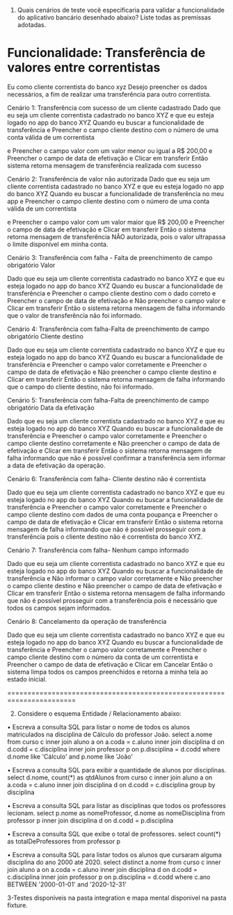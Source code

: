 1)	Quais cenários de teste você especificaria para validar a funcionalidade do aplicativo bancário desenhado abaixo? Liste todas as premissas adotadas.

Funcionalidade: Transferência de valores entre correntistas
===================================================================================================
Eu como cliente correntista do banco xyz
Desejo preencher os dados necessários, a fim de realizar uma transferência para outro correntista.


Cenário 1:  Transferência com sucesso de um cliente cadastrado
Dado que eu seja um cliente correntista cadastrado no banco XYZ
e que eu esteja logado no app do banco XYZ
Quando eu buscar a funcionalidade de transferência
e
Preencher o campo cliente destino com o número de uma conta válida de um correntista 

e 
Preencher o campo valor com um valor menor ou igual a R$ 200,00 
e
Preencher o campo de data de efetivação 
e
Clicar em transferir
Então sistema retorna mensagem de transferência realizada com sucesso

Cenário 2:  Transferência de valor não autorizada
Dado que eu seja um cliente correntista cadastrado no banco XYZ
e que eu esteja logado no app do banco XYZ
Quando eu buscar a funcionalidade de transferência no meu app
e
Preencher o campo cliente destino com o número de uma conta válida de um correntista 

e 
Preencher o campo valor com um valor maior que R$ 200,00 
e
Preencher o campo de data de efetivação
e
Clicar em transferir
Então o sistema retorna mensagem de transferência NÃO autorizada, pois o valor ultrapassa o limite disponível em minha conta.

Cenário 3:  Transferência com falha  - Falta de preenchimento de campo obrigatório Valor 

Dado que eu seja um cliente correntista cadastrado no banco XYZ
e que eu esteja logado no app do banco XYZ
Quando eu buscar a funcionalidade de transferência
e
Preencher o campo cliente destino com o dado correto
e 
Preencher o campo de data de efetivação
e
Não preencher o campo valor
e
Clicar em transferir
Então o sistema retorna mensagem de falha informando que o valor de transferência não foi informado.


Cenário 4:  Transferência com falha-Falta de preenchimento de campo obrigatório Cliente destino 

Dado que eu seja um cliente correntista cadastrado no banco XYZ
e que eu esteja logado no app do banco XYZ
Quando eu buscar a funcionalidade de transferência
e
Preencher o campo valor corretamente
e 
Preencher o campo de data de efetivação
e
Não preencher o campo cliente destino
e
Clicar em transferir
Então o sistema retorna mensagem de falha informando que o campo do cliente destino, não foi informado. 

Cenário 5:  Transferência com falha-Falta de preenchimento de campo obrigatório Data da efetivação

Dado que eu seja um cliente correntista cadastrado no banco XYZ
e que eu esteja logado no app do banco XYZ
Quando eu buscar a funcionalidade de transferência
e
Preencher o campo valor corretamente
e 
Preencher o campo cliente destino corretamente
e
Não preencher o campo de data de efetivação
e
Clicar em transferir
Então o sistema retorna mensagem de falha informando que não é possível confirmar a transferência sem informar a data de efetivação da operação.

Cenário 6:  Transferência com falha- Cliente destino não é correntista

Dado que eu seja um cliente correntista cadastrado no banco XYZ
e que eu esteja logado no app do banco XYZ
Quando eu buscar a funcionalidade de transferência
e
Preencher o campo valor corretamente
e 
Preencher o campo cliente destino com dados de uma conta poupança
e
Preencher o campo de data de efetivação
e
Clicar em transferir
Então o sistema retorna mensagem de falha informando que não é possível prosseguir com a transferência pois o cliente destino não é correntista do banco XYZ.



Cenário 7:  Transferência com falha- Nenhum campo informado

Dado que eu seja um cliente correntista cadastrado no banco XYZ
e que eu esteja logado no app do banco XYZ
Quando eu buscar a funcionalidade de transferência
e
Não informar o campo valor corretamente
e 
Não preencher o campo cliente destino 
e
Não preencher o campo de data de efetivação
e
Clicar em transferir
Então o sistema retorna mensagem de falha informando que não é possível prosseguir com a transferência pois é necessário que todos os campos sejam informados.



Cenário 8: Cancelamento da operação de transferência

Dado que eu seja um cliente correntista cadastrado no banco XYZ
e que eu esteja logado no app do banco XYZ
Quando eu buscar a funcionalidade de transferência
e
Preencher o campo valor corretamente
e 
Preencher o campo cliente destino com o número da conta de um correntista
e
Preencher o campo de data de efetivação
e
Clicar em Cancelar
Então o sistema limpa todos os campos preenchidos e retorna a minha tela ao estado inicial.


=======================================================================


 
2)	Considere o esquema Entidade / Relacionamento abaixo:

•	Escreva a consulta SQL para listar o nome de todos os alunos matriculados na   disciplina de Cálculo do professor João.
select 
    a.nome 
from curso c
    inner join aluno a on a.coda = c.aluno
    inner join disciplina d on d.codd = c.disciplina
    inner join professor p on p.disciplina = d.codd
where d.nome like 'Cálculo' and p.nome like 'João'

•	Escreva a consulta SQL para exibir a quantidade de alunos por disciplinas.
select 
    d.nome,
    count(*) as qtdAlunos
from curso c
    inner join aluno a on a.coda = c.aluno
    inner join disciplina d on d.codd = c.disciplina
group by disciplina

•	Escreva a consulta SQL para listar as disciplinas que todos os professores lecionam.
select 
    p.nome as nomeProfessor, d.nome as nomeDisciplina
from professor p
    inner join disciplina d on d.codd = p.disciplina

•	Escreva a consulta SQL que exibe o total de professores.
select count(*) as totalDeProfessores
from professor p

•	Escreva a consulta SQL para listar todos os alunos que cursaram alguma disciplina do ano 2000 até 2020.
select distinct
    a.nome 
from curso c
    inner join aluno a on a.coda = c.aluno
    inner join disciplina d on d.codd = c.disciplina
    inner join professor p on p.disciplina = d.codd
where c.ano BETWEEN '2000-01-01' and '2020-12-31'


3-Testes disponíveis na pasta integration e mapa mental disponivel na pasta fixture.